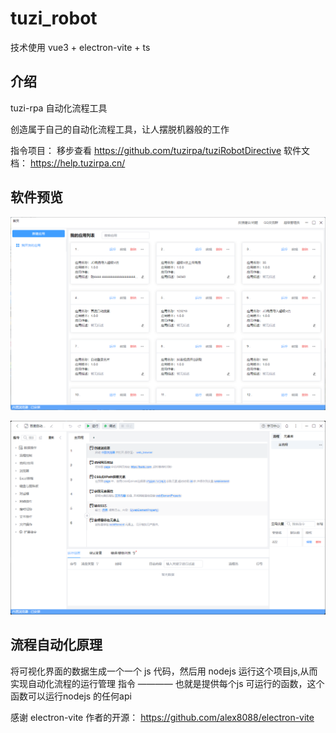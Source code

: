 # tuzi_robot
技术使用 vue3 + electron-vite + ts 

## 介绍

tuzi-rpa
自动化流程工具

创造属于自己的自动化流程工具，让人摆脱机器般的工作

指令项目： 移步查看 https://github.com/tuzirpa/tuziRobotDirective
软件文档： https://help.tuzirpa.cn/

## 软件预览

![应用管理页](image.png)

![百度搜索自动化](image-1.png)

## 流程自动化原理

将可视化界面的数据生成一个一个 js 代码，然后用 nodejs 运行这个项目js,从而实现自动化流程的运行管理
指令 ———— 也就是提供每个js 可运行的函数，这个函数可以运行nodejs 的任何api

感谢 electron-vite 作者的开源： https://github.com/alex8088/electron-vite

